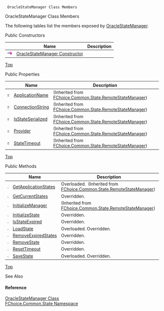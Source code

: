 ﻿     OracleStateManager Class Members                                                   

OracleStateManager Class Members

The following tables list the members exposed by [OracleStateManager](FChoice.Common~FChoice.Common.State.OracleStateManager.md).

Public Constructors

|   | Name | Description |
| --- | --- | --- |
| ![Public Constructor](dotnetimages/publicConstructor.png) | [OracleStateManager Constructor](FChoice.Common~FChoice.Common.State.OracleStateManager~_ctor.md) |   |

[Top](#top)

Public Properties

|   | Name | Description |
| --- | --- | --- |
| ![Public Property](dotnetimages/publicProperty.png) | [ApplicationName](FChoice.Common~FChoice.Common.State.RemoteStateManager~ApplicationName.md) | (Inherited from [FChoice.Common.State.RemoteStateManager](FChoice.Common~FChoice.Common.State.RemoteStateManager.md)) |
| ![Public Property](dotnetimages/publicProperty.png) | [ConnectionString](FChoice.Common~FChoice.Common.State.RemoteStateManager~ConnectionString.md) | (Inherited from [FChoice.Common.State.RemoteStateManager](FChoice.Common~FChoice.Common.State.RemoteStateManager.md)) |
| ![Public Property](dotnetimages/publicProperty.png) | [IsStateSerialized](FChoice.Common~FChoice.Common.State.RemoteStateManager~IsStateSerialized.md) | (Inherited from [FChoice.Common.State.RemoteStateManager](FChoice.Common~FChoice.Common.State.RemoteStateManager.md)) |
| ![Public Property](dotnetimages/publicProperty.png) | [Provider](FChoice.Common~FChoice.Common.State.RemoteStateManager~Provider.md) | (Inherited from [FChoice.Common.State.RemoteStateManager](FChoice.Common~FChoice.Common.State.RemoteStateManager.md)) |
| ![Public Property](dotnetimages/publicProperty.png) | [StateTimeout](FChoice.Common~FChoice.Common.State.RemoteStateManager~StateTimeout.md) | (Inherited from [FChoice.Common.State.RemoteStateManager](FChoice.Common~FChoice.Common.State.RemoteStateManager.md)) |

[Top](#top)

Public Methods

|   | Name | Description |
| --- | --- | --- |
| ![Public Method](dotnetimages/publicMethod.png) | [GetApplicationStates](FChoice.Common~FChoice.Common.State.RemoteStateManager~GetApplicationStates.md) | Overloaded.  (Inherited from [FChoice.Common.State.RemoteStateManager](FChoice.Common~FChoice.Common.State.RemoteStateManager.md)) |
| ![Public Method](dotnetimages/publicMethod.png) | [GetCurrentStates](FChoice.Common~FChoice.Common.State.OracleStateManager~GetCurrentStates.md) | Overridden.    |
| ![Public Method](dotnetimages/publicMethod.png) | [InitializeManager](FChoice.Common~FChoice.Common.State.RemoteStateManager~InitializeManager.md) | (Inherited from [FChoice.Common.State.RemoteStateManager](FChoice.Common~FChoice.Common.State.RemoteStateManager.md)) |
| ![Public Method](dotnetimages/publicMethod.png) | [InitializeState](FChoice.Common~FChoice.Common.State.OracleStateManager~InitializeState.md) | Overridden.    |
| ![Public Method](dotnetimages/publicMethod.png) | [IsStateExpired](FChoice.Common~FChoice.Common.State.OracleStateManager~IsStateExpired.md) | Overridden.    |
| ![Public Method](dotnetimages/publicMethod.png) | [LoadState](FChoice.Common~FChoice.Common.State.OracleStateManager~LoadState.md) | Overloaded. Overridden.    |
| ![Public Method](dotnetimages/publicMethod.png) | [RemoveExpiredStates](FChoice.Common~FChoice.Common.State.OracleStateManager~RemoveExpiredStates.md) | Overridden.    |
| ![Public Method](dotnetimages/publicMethod.png) | [RemoveState](FChoice.Common~FChoice.Common.State.OracleStateManager~RemoveState.md) | Overridden.    |
| ![Public Method](dotnetimages/publicMethod.png) | [ResetTimeout](FChoice.Common~FChoice.Common.State.OracleStateManager~ResetTimeout.md) | Overridden.    |
| ![Public Method](dotnetimages/publicMethod.png) | [SaveState](FChoice.Common~FChoice.Common.State.OracleStateManager~SaveState.md) | Overloaded. Overridden.    |

[Top](#top)

See Also

#### Reference

[OracleStateManager Class](FChoice.Common~FChoice.Common.State.OracleStateManager.md)  
[FChoice.Common.State Namespace](FChoice.Common~FChoice.Common.State_namespace.md)